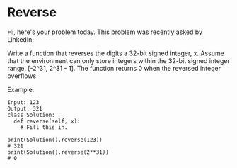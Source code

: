 # Reverse
Hi, here's your problem today. This problem was recently asked by LinkedIn:

Write a function that reverses the digits a 32-bit signed integer, x. Assume that the environment can only store integers within the 32-bit signed integer range, [-2^31, 2^31 - 1]. The function returns 0 when the reversed integer overflows.

Example:
```
Input: 123
Output: 321
class Solution:
  def reverse(self, x):
    # Fill this in.

print(Solution().reverse(123))
# 321
print(Solution().reverse(2**31))
# 0
```
